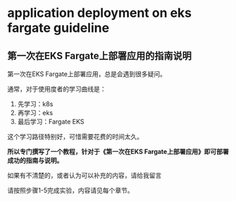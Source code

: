 # application deployment on eks fargate guideline

## 第一次在EKS Fargate上部署应用的指南说明


第一次在EKS Fargate上部署应用，总是会遇到很多疑问。

通常，对于使用度者的学习曲线是：

1. 先学习：k8s 
2. 再学习：eks
3. 最后学习：Fargate EKS

这个学习路径特别好，可惜需要花费的时间太久。



**所以专门撰写了一个教程，针对于《第一次在EKS Fargate上部署应用》即可部署成功的指南与说明。**

如果有不清楚的，或者认为可以补充的内容，请给我留言



请按照步骤1-5完成实验，内容请见每个章节。

